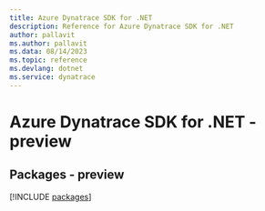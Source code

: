 ```yaml
---
title: Azure Dynatrace SDK for .NET
description: Reference for Azure Dynatrace SDK for .NET
author: pallavit
ms.author: pallavit
ms.data: 08/14/2023
ms.topic: reference
ms.devlang: dotnet
ms.service: dynatrace
---
```

# Azure Dynatrace SDK for .NET - preview
## Packages - preview
[!INCLUDE [packages](dynatrace-index.md)]